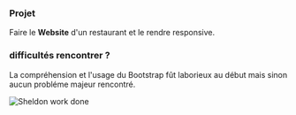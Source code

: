 ### Projet

Faire le **Website** d'un restaurant et le rendre responsive.

### difficultés rencontrer ?

La compréhension et l'usage du Bootstrap fût laborieux au début mais sinon aucun probléme majeur rencontré.

![Sheldon work done](https://media.giphy.com/media/vN3fMMSAmVwoo/giphy.gif)
